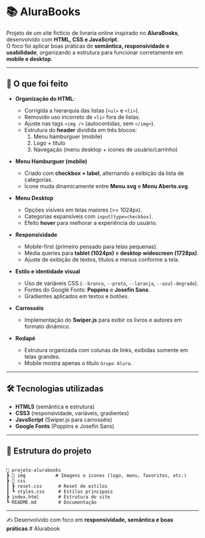 # 📚 AluraBooks  

Projeto de um site fictício de livraria online inspirado no **AluraBooks**, desenvolvido com **HTML, CSS e JavaScript**.  
O foco foi aplicar boas práticas de **semântica, responsividade e usabilidade**, organizando a estrutura para funcionar corretamente em **mobile e desktop**.  

---

## 🎯 O que foi feito  

- **Organização do HTML**:  
  - Corrigida a hierarquia das listas (`<ul>` e `<li>`).  
  - Removido uso incorreto de `<li>` fora de listas.  
  - Ajuste nas tags `<img />` (autocontidas, sem `</img>`).  
  - Estrutura do **header** dividida em três blocos:
    1. Menu hamburguer (mobile)  
    2. Logo + título  
    3. Navegação (menu desktop + ícones de usuário/carrinho)  

- **Menu Hamburguer (mobile)**  
  - Criado com **checkbox + label**, alternando a exibição da lista de categorias.  
  - Ícone muda dinamicamente entre **Menu.svg** e **Menu Aberto.svg**.  

- **Menu Desktop**  
  - Opções visíveis em telas maiores (>= 1024px).  
  - Categorias expansíveis com `input[type=checkbox]`.  
  - Efeito **hover** para melhorar a experiência do usuário.  

- **Responsividade**  
  - Mobile-first (primeiro pensado para telas pequenas).  
  - Media queries para **tablet (1024px)** e **desktop widescreen (1728px)**.  
  - Ajuste de exibição de textos, títulos e menus conforme a tela.  

- **Estilo e identidade visual**  
  - Uso de variáveis CSS (`--branco`, `--preto`, `--laranja`, `--azul-degrade`).  
  - Fontes do Google Fonts: **Poppins** e **Josefin Sans**.  
  - Gradientes aplicados em textos e botões.  

- **Carrosséis**  
  - Implementação do **Swiper.js** para exibir os livros e autores em formato dinâmico.  

- **Rodapé**  
  - Estrutura organizada com colunas de links, exibidas somente em telas grandes.  
  - Mobile mostra apenas o título `Grupo Alura`.  

---

## 🛠️ Tecnologias utilizadas  

- **HTML5** (semântica e estrutura)  
- **CSS3** (responsividade, variáveis, gradientes)  
- **JavaScript** (Swiper.js para carrosséis)  
- **Google Fonts** (Poppins e Josefin Sans)  

---

## 📂 Estrutura do projeto  

```

📁 projeto-alurabooks
┣ 📂 img           # Imagens e ícones (logo, menu, favoritos, etc.)
┣ 📂 css
┃ ┣ reset.css      # Reset de estilos
┃ ┗ styles.css     # Estilos principais
┣ index.html       # Estrutura do site
┗ README.md        # Documentação

````

---

✍️ Desenvolvido com foco em **responsividade, semântica e boas práticas**.# Alurabook
